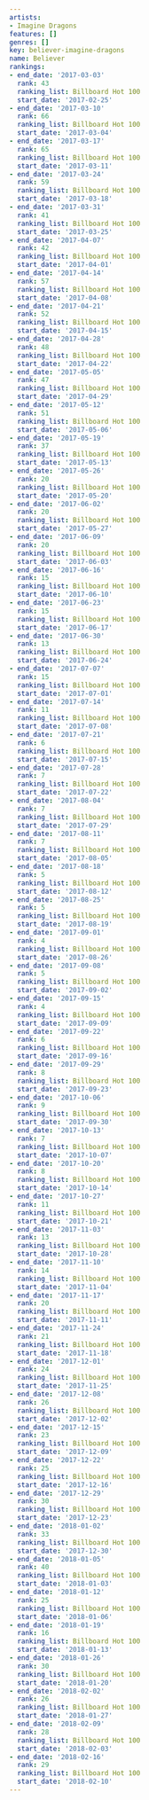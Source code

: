 ```yaml
---
artists:
- Imagine Dragons
features: []
genres: []
key: believer-imagine-dragons
name: Believer
rankings:
- end_date: '2017-03-03'
  rank: 43
  ranking_list: Billboard Hot 100
  start_date: '2017-02-25'
- end_date: '2017-03-10'
  rank: 66
  ranking_list: Billboard Hot 100
  start_date: '2017-03-04'
- end_date: '2017-03-17'
  rank: 65
  ranking_list: Billboard Hot 100
  start_date: '2017-03-11'
- end_date: '2017-03-24'
  rank: 59
  ranking_list: Billboard Hot 100
  start_date: '2017-03-18'
- end_date: '2017-03-31'
  rank: 41
  ranking_list: Billboard Hot 100
  start_date: '2017-03-25'
- end_date: '2017-04-07'
  rank: 42
  ranking_list: Billboard Hot 100
  start_date: '2017-04-01'
- end_date: '2017-04-14'
  rank: 57
  ranking_list: Billboard Hot 100
  start_date: '2017-04-08'
- end_date: '2017-04-21'
  rank: 52
  ranking_list: Billboard Hot 100
  start_date: '2017-04-15'
- end_date: '2017-04-28'
  rank: 48
  ranking_list: Billboard Hot 100
  start_date: '2017-04-22'
- end_date: '2017-05-05'
  rank: 47
  ranking_list: Billboard Hot 100
  start_date: '2017-04-29'
- end_date: '2017-05-12'
  rank: 51
  ranking_list: Billboard Hot 100
  start_date: '2017-05-06'
- end_date: '2017-05-19'
  rank: 37
  ranking_list: Billboard Hot 100
  start_date: '2017-05-13'
- end_date: '2017-05-26'
  rank: 20
  ranking_list: Billboard Hot 100
  start_date: '2017-05-20'
- end_date: '2017-06-02'
  rank: 20
  ranking_list: Billboard Hot 100
  start_date: '2017-05-27'
- end_date: '2017-06-09'
  rank: 20
  ranking_list: Billboard Hot 100
  start_date: '2017-06-03'
- end_date: '2017-06-16'
  rank: 15
  ranking_list: Billboard Hot 100
  start_date: '2017-06-10'
- end_date: '2017-06-23'
  rank: 15
  ranking_list: Billboard Hot 100
  start_date: '2017-06-17'
- end_date: '2017-06-30'
  rank: 13
  ranking_list: Billboard Hot 100
  start_date: '2017-06-24'
- end_date: '2017-07-07'
  rank: 15
  ranking_list: Billboard Hot 100
  start_date: '2017-07-01'
- end_date: '2017-07-14'
  rank: 11
  ranking_list: Billboard Hot 100
  start_date: '2017-07-08'
- end_date: '2017-07-21'
  rank: 6
  ranking_list: Billboard Hot 100
  start_date: '2017-07-15'
- end_date: '2017-07-28'
  rank: 7
  ranking_list: Billboard Hot 100
  start_date: '2017-07-22'
- end_date: '2017-08-04'
  rank: 7
  ranking_list: Billboard Hot 100
  start_date: '2017-07-29'
- end_date: '2017-08-11'
  rank: 7
  ranking_list: Billboard Hot 100
  start_date: '2017-08-05'
- end_date: '2017-08-18'
  rank: 5
  ranking_list: Billboard Hot 100
  start_date: '2017-08-12'
- end_date: '2017-08-25'
  rank: 5
  ranking_list: Billboard Hot 100
  start_date: '2017-08-19'
- end_date: '2017-09-01'
  rank: 4
  ranking_list: Billboard Hot 100
  start_date: '2017-08-26'
- end_date: '2017-09-08'
  rank: 5
  ranking_list: Billboard Hot 100
  start_date: '2017-09-02'
- end_date: '2017-09-15'
  rank: 4
  ranking_list: Billboard Hot 100
  start_date: '2017-09-09'
- end_date: '2017-09-22'
  rank: 6
  ranking_list: Billboard Hot 100
  start_date: '2017-09-16'
- end_date: '2017-09-29'
  rank: 8
  ranking_list: Billboard Hot 100
  start_date: '2017-09-23'
- end_date: '2017-10-06'
  rank: 9
  ranking_list: Billboard Hot 100
  start_date: '2017-09-30'
- end_date: '2017-10-13'
  rank: 7
  ranking_list: Billboard Hot 100
  start_date: '2017-10-07'
- end_date: '2017-10-20'
  rank: 8
  ranking_list: Billboard Hot 100
  start_date: '2017-10-14'
- end_date: '2017-10-27'
  rank: 11
  ranking_list: Billboard Hot 100
  start_date: '2017-10-21'
- end_date: '2017-11-03'
  rank: 13
  ranking_list: Billboard Hot 100
  start_date: '2017-10-28'
- end_date: '2017-11-10'
  rank: 14
  ranking_list: Billboard Hot 100
  start_date: '2017-11-04'
- end_date: '2017-11-17'
  rank: 20
  ranking_list: Billboard Hot 100
  start_date: '2017-11-11'
- end_date: '2017-11-24'
  rank: 21
  ranking_list: Billboard Hot 100
  start_date: '2017-11-18'
- end_date: '2017-12-01'
  rank: 24
  ranking_list: Billboard Hot 100
  start_date: '2017-11-25'
- end_date: '2017-12-08'
  rank: 26
  ranking_list: Billboard Hot 100
  start_date: '2017-12-02'
- end_date: '2017-12-15'
  rank: 23
  ranking_list: Billboard Hot 100
  start_date: '2017-12-09'
- end_date: '2017-12-22'
  rank: 25
  ranking_list: Billboard Hot 100
  start_date: '2017-12-16'
- end_date: '2017-12-29'
  rank: 30
  ranking_list: Billboard Hot 100
  start_date: '2017-12-23'
- end_date: '2018-01-02'
  rank: 33
  ranking_list: Billboard Hot 100
  start_date: '2017-12-30'
- end_date: '2018-01-05'
  rank: 40
  ranking_list: Billboard Hot 100
  start_date: '2018-01-03'
- end_date: '2018-01-12'
  rank: 25
  ranking_list: Billboard Hot 100
  start_date: '2018-01-06'
- end_date: '2018-01-19'
  rank: 16
  ranking_list: Billboard Hot 100
  start_date: '2018-01-13'
- end_date: '2018-01-26'
  rank: 30
  ranking_list: Billboard Hot 100
  start_date: '2018-01-20'
- end_date: '2018-02-02'
  rank: 26
  ranking_list: Billboard Hot 100
  start_date: '2018-01-27'
- end_date: '2018-02-09'
  rank: 28
  ranking_list: Billboard Hot 100
  start_date: '2018-02-03'
- end_date: '2018-02-16'
  rank: 29
  ranking_list: Billboard Hot 100
  start_date: '2018-02-10'
---
```


